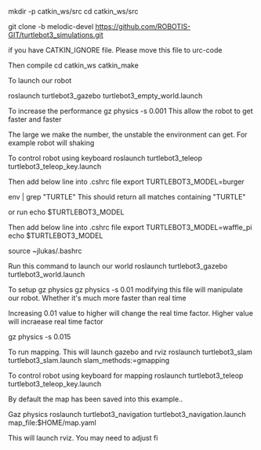 
mkdir -p catkin_ws/src
cd catkin_ws/src

git clone -b melodic-devel https://github.com/ROBOTIS-GIT/turtlebot3_simulations.git

if you have CATKIN_IGNORE file. Please move this file to urc-code

Then compile
cd catkin_ws
catkin_make

To launch our robot

roslaunch turtlebot3_gazebo turtlebot3_empty_world.launch

To increase the performance
gz physics -s 0.001 This allow the robot to get faster and faster

The large we make the number, the unstable the environment can get. For example
robot will shaking 

To control robot using keyboard
roslaunch turtlebot3_teleop turtlebot3_teleop_key.launch

Then add below line into .cshrc file
export TURTLEBOT3_MODEL=burger

env | grep "TURTLE"
This should return all matches containing "TURTLE"

or run 
echo $TURTLEBOT3_MODEL

Then add below line into .cshrc file
export TURTLEBOT3_MODEL=waffle_pi
echo $TURTLEBOT3_MODEL

source ~jlukas/.bashrc

Run this command to launch our world
roslaunch turtlebot3_gazebo turtlebot3_world.launch

To setup gz physics
gz physics -s 0.01 modifying this file will manipulate our robot.
Whether it's much more faster than real time

Increasing 0.01 value to higher will change the real time factor. 
Higher value will incraease real time factor

gz physics -s 0.015

To run mapping. This will launch gazebo and rviz
roslaunch turtlebot3_slam turtlebot3_slam.launch slam_methods:=gmapping

To control robot using keyboard for mapping
roslaunch turtlebot3_teleop turtlebot3_teleop_key.launch

By default the map has been saved into this example..

Gaz physics
roslaunch turtlebot3_navigation turtlebot3_navigation.launch map_file:$HOME/map.yaml

This will launch rviz. You may need to adjust fi
